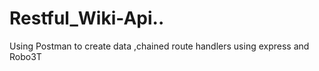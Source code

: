 # Restful_Wiki-Api..
Using  Postman to  create  data ,chained  route handlers using express and Robo3T
